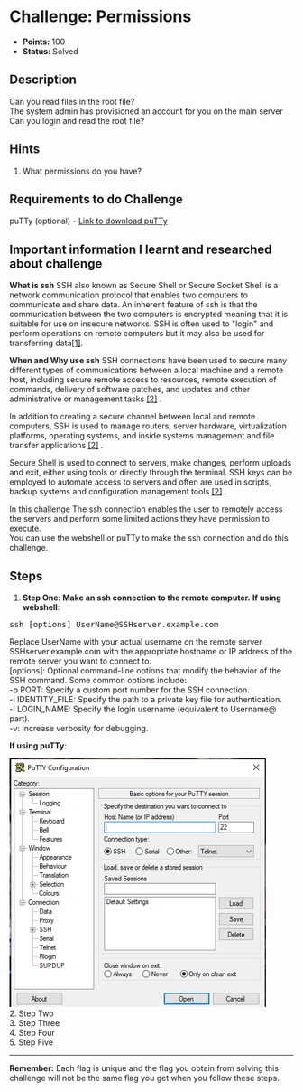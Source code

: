 # Challenge: Permissions

- **Points:** 100
- **Status:** Solved

## Description
Can you read files in the root file?  
The system admin has provisioned an account for you on the main server  
Can you login and read the root file?  

## Hints
1. What permissions do you have?

## Requirements to do Challenge
puTTy (optional) - [Link to download puTTy](https://www.chiark.greenend.org.uk/~sgtatham/putty/latest.html)


## Important information I learnt and researched about challenge
**What is ssh** 
SSH also known as Secure Shell or Secure Socket Shell is a network communication protocol that enables two  computers to communicate and share data. An inherent feature of ssh is that the communication between the two  computers is encrypted meaning that it is suitable for use on insecure networks. SSH is often used to "login"  and perform operations on remote computers but it may also be used for transferring data[[1]](https://www.ucl.ac.uk/isd/what-ssh-and-how-do-i-use-it).

**When and Why use ssh**
SSH connections have been used to secure many different types of communications between a local machine and a  remote host, including secure remote access to resources, remote execution of commands, delivery of software   patches, and updates and other administrative or management tasks [[2]](https://www.techtarget.com/searchsecurity/definition/Secure-Shell) .

In addition to creating a secure channel between local and remote computers, SSH is used to manage routers,   server hardware, virtualization platforms, operating systems, and inside systems management and file transfer applications [[2]](https://www.techtarget.com/searchsecurity/definition/Secure-Shell) .

Secure Shell is used to connect to servers, make changes, perform uploads and exit, either using tools or  directly through the terminal. SSH keys can be employed to automate access to servers and often are used in   scripts, backup systems and configuration management tools [[2]](https://www.techtarget.com/searchsecurity/definition/Secure-Shell) .

In this challenge The ssh connection enables the user to remotely access the servers and perform some limited  actions they have permission to execute.  
You can use the webshell or puTTy to make the ssh connection and do this challenge.  

## Steps
1. **Step One: Make an ssh connection to the remote computer.**
**If using webshell**:
<pre>
ssh [options] UserName@SSHserver.example.com
</pre>
Replace UserName with your actual username on the remote server  
SSHserver.example.com with the appropriate hostname or IP address of the remote server you want to connect to.  
[options]: Optional command-line options that modify the behavior of the SSH command. Some common options include:  
-p PORT: Specify a custom port number for the SSH connection.  
-i IDENTITY_FILE: Specify the path to a private key file for authentication.  
-l LOGIN_NAME: Specify the login username (equivalent to Username@ part).  
-v: Increase verbosity for debugging.

**If using puTTy**:  

![Make an ssh connection using puTTy input Host Name or IP address and Port number ](https://github.com/poni-henry/picoCTF_2023_WriteUps/blob/main/Images/putty.png)  
2. Step Two  
3. Step Three  
4. Step Four  
5. Step Five  

---

**Remember:** Each flag is unique and the flag you obtain from solving this challenge will not be the same flag you get when you follow these steps.

